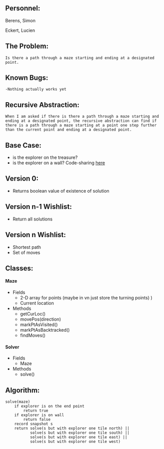 ## Personnel:
  Berens, Simon
  
  Eckert, Lucien

## The Problem: 
	Is there a path through a maze starting and ending at a designated point.
	
## Known Bugs:
	-Nothing actually works yet

## Recursive Abstraction: 
	When I am asked if there is there a path through a maze starting and ending at a designated point, the recursive abstraction can find if there is a path through a maze starting at a point one step further than the current point and ending at a designated point.

## Base Case:
  * is the explorer on the treasure?
  * is the explorer on a wall?
Code-sharing  [here](https://codeshare.io/GqlWpj)

## Version 0:
  * Returns boolean value of existence of solution

## Version n-1 Wishlist:
  * Return all solutions

## Version n Wishlist:
  * Shortest path
  * Set of moves

## Classes:
#### Maze 
* Fields
  * 2-D array for points (maybe in vn just store the turning points) )
  * Current location
* Methods
  * getCurLoc()
  * movePos(direction)
  * markPtAsVisited()
  * markPtAsBacktracked()
  * findMoves()

#### Solver
 * Fields
   * Maze
 * Methods
   * solve()
## Algorithm:
	solve(maze)
		if explorer is on the end point
			return true
		if explorer is on wall
			return false
		record snapshot s
		return solve(s but with explorer one tile north) ||
		       solve(s but with explorer one tile south) ||
		       solve(s but with explorer one tile east) || 
		       solve(s but with explorer one tile west)

